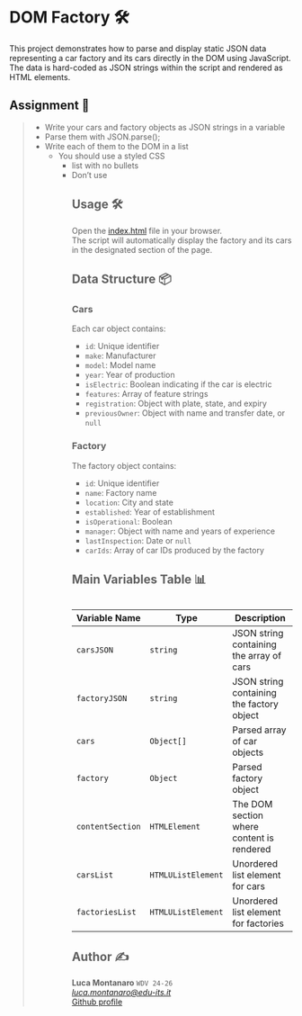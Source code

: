 # DOM Factory 🛠️

This project demonstrates how to parse and display static JSON data representing a car factory and its cars directly in the DOM using JavaScript. The data is hard-coded as JSON strings within the script and rendered as HTML elements.

## Assignment 📝

> - Write your cars and factory objects as JSON strings in a variable
> - Parse them with JSON.parse();
> - Write each of them to the DOM in a list
>   - You should use a styled CSS <ul><li> list with no bullets
>   - Don’t use <table>

## Usage 🛠️

Open the [index.html](./index.html) file in your browser.  
The script will automatically display the factory and its cars in the designated section of the page.

## Data Structure 📦

### Cars

Each car object contains:
- `id`: Unique identifier
- `make`: Manufacturer
- `model`: Model name
- `year`: Year of production
- `isElectric`: Boolean indicating if the car is electric
- `features`: Array of feature strings
- `registration`: Object with plate, state, and expiry
- `previousOwner`: Object with name and transfer date, or `null`

### Factory

The factory object contains:
- `id`: Unique identifier
- `name`: Factory name
- `location`: City and state
- `established`: Year of establishment
- `isOperational`: Boolean
- `manager`: Object with name and years of experience
- `lastInspection`: Date or `null`
- `carIds`: Array of car IDs produced by the factory

## Main Variables Table 📊

| Variable Name   | Type             | Description                                      |
|-----------------|------------------|--------------------------------------------------|
| `carsJSON`      | `string`         | JSON string containing the array of cars         |
| `factoryJSON`   | `string`         | JSON string containing the factory object        |
| `cars`          | `Object[]`       | Parsed array of car objects                      |
| `factory`       | `Object`         | Parsed factory object                            |
| `contentSection`| `HTMLElement`    | The DOM section where content is rendered        |
| `carsList`      | `HTMLUListElement` | Unordered list element for cars                |
| `factoriesList` | `HTMLUListElement` | Unordered list element for factories           |

## Author ✍️

**Luca Montanaro** `WDV 24-26`  
*luca.montanaro@edu-its.it*  
[Github profile](https://github.com/LucaM0nt)